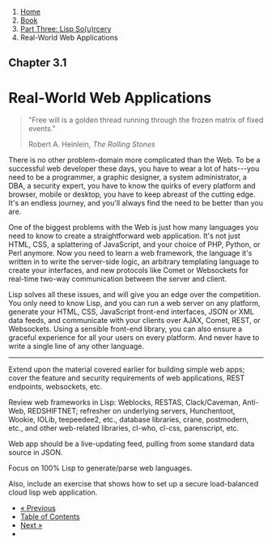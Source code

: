<ol class="breadcrumb">
  <li><a href="/">Home</a></li>
  <li><a href="/book/">Book</a></li>
  <li><a href="/book/3-0-0-overview/">Part Three: Lisp So(u)rcery</a></li>
  <li class="active">Real-World Web Applications</li>
</ol>

## Chapter 3.1

# Real-World Web Applications

> "Free will is a golden thread running through the frozen matrix of fixed events."
> <footer>Robert A. Heinlein, <em>The Rolling Stones</em></footer>

There is no other problem-domain more complicated than the Web.  To be a successful web developer these days, you have to wear a lot of hats---you need to be a programmer, a graphic designer, a system administrator, a DBA, a security expert, you have to know the quirks of every platform and browser, mobile or desktop, you have to keep abreast of the cutting edge.  It's an endless journey, and you'll always find the need to be better than you are.

One of the biggest problems with the Web is just how many languages you need to know to create a straightforward web application.  It's not just HTML, CSS, a splattering of JavaScript, and your choice of PHP, Python, or Perl anymore.  Now you need to learn a web framework, the language it's written in to write the server-side logic, an arbitrary templating language to create your interfaces, and new protocols like Comet or Websockets for real-time two-way communication between the server and client.

Lisp solves all these issues, and will give you an edge over the competition.  You only need to know Lisp, and you can run a web server on any platform, generate your HTML, CSS, JavaScript front-end interfaces, JSON or XML data feeds, and communicate with your clients over AJAX, Comet, REST, or Websockets.  Using a sensible front-end library, you can also ensure a graceful experience for all your users on every platform.  And never have to write a single line of any other language.

---

Extend upon the material covered earlier for building simple web apps; cover the feature and security requirements of web applications, REST endpoints, websockets, etc.

Review web frameworks in Lisp: Weblocks, RESTAS, Clack/Caveman, Anti-Web, REDSHIFTNET; refresher on underlying servers, Hunchentoot, Wookie, IOLib, teepeedee2, etc., database libraries, crane, postmodern, etc., and other web-related libraries, cl-who, cl-css, parenscript, etc.

Web app should be a live-updating feed, pulling from some standard data source in JSON.

Focus on 100% Lisp to generate/parse web languages.

Also, include an exercise that shows how to set up a secure load-balanced cloud lisp web application.

<ul class="pager">
  <li class="previous"><a href="/book/3-0-0-overview/">&laquo; Previous</a></li>
  <li><a href="/book/">Table of Contents</a></li>
  <li class="next"><a href="/book/3-02-0-mobile/">Next &raquo;</a><li>
</ul>
